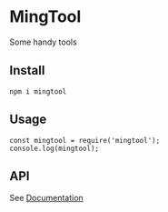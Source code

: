 # MingTool

Some handy tools

## Install

```
npm i mingtool
```

## Usage

```
const mingtool = require('mingtool');
console.log(mingtool);
```

## API

See [Documentation](./src/README.md)